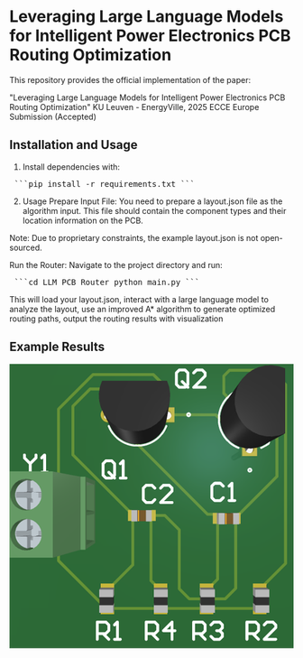 # Leveraging Large Language Models for Intelligent Power Electronics PCB Routing Optimization
This repository provides the official implementation of the paper:

"Leveraging Large Language Models for Intelligent Power Electronics PCB Routing Optimization"
KU Leuven - EnergyVille, 2025 ECCE Europe Submission (Accepted)

## Installation and Usage

1. Install dependencies with:
<pre> ```pip install -r requirements.txt ``` </pre>

2. Usage
Prepare Input File: You need to prepare a layout.json file as the algorithm input. This file should contain the component types and their location information on the PCB.

Note: Due to proprietary constraints, the example layout.json is not open-sourced.

Run the Router:
Navigate to the project directory and run:

<pre> ```cd LLM_PCB_Router python main.py ``` </pre>

This will load your layout.json, interact with a large language model to analyze the layout, use an improved A* algorithm to generate optimized routing paths, output the routing results with visualization

## Example Results
![3D Routing Result](Results/3D_router_result.png)


